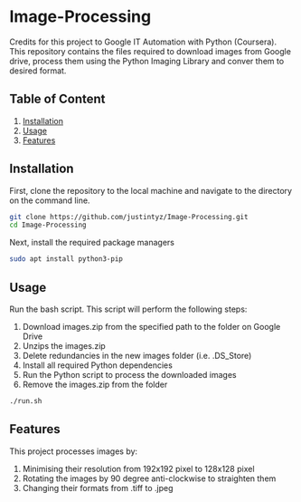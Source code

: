 # Image-Processing
Credits for this project to Google IT Automation with Python (Coursera).
This repository contains the files required to download images from Google drive, process them using the Python Imaging Library and conver them to desired format.

## Table of Content
1. [Installation](#installation)
2. [Usage](#usage)
3. [Features](#features)

## Installation
First, clone the repository to the local machine and navigate to the directory on the command line.
```bash
git clone https://github.com/justintyz/Image-Processing.git
cd Image-Processing
```
Next, install the required package managers
```bash
sudo apt install python3-pip
```

## Usage
Run the bash script. This script will perform the following steps:
1. Download images.zip from the specified path to the folder on Google Drive
2. Unzips the images.zip
3. Delete redundancies in the new images folder (i.e. .DS_Store)
4. Install all required Python dependencies
5. Run the Python script to process the downloaded images
6. Remove the images.zip from the folder
```bash
./run.sh
```

## Features
This project processes images by:
1. Minimising their resolution from 192x192 pixel to 128x128 pixel
2. Rotating the images by 90 degree anti-clockwise to straighten them
3. Changing their formats from .tiff to .jpeg 


